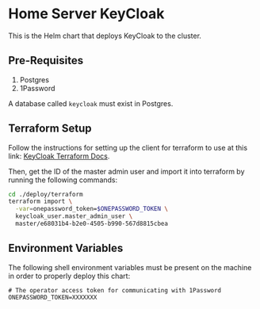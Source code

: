 # Home Server KeyCloak

This is the Helm chart that deploys KeyCloak to the cluster.

## Pre-Requisites

1. Postgres
2. 1Password

A database called `keycloak` must exist in Postgres.

## Terraform Setup

Follow the instructions for setting up the client for terraform to use at this link: [KeyCloak Terraform Docs](https://registry.terraform.io/providers/mrparkers/keycloak/latest/docs).

Then, get the ID of the master admin user and import it into terraform by running the following commands:

```bash
cd ./deploy/terraform
terraform import \
  -var=onepassword_token=$ONEPASSWORD_TOKEN \
  keycloak_user.master_admin_user \
  master/e68031b4-b2e0-4505-b990-567d8815cbea
```

## Environment Variables

The following shell environment variables must be present on the machine in order to properly deploy this chart:

```
# The operator access token for communicating with 1Password
ONEPASSWORD_TOKEN=XXXXXXX
```